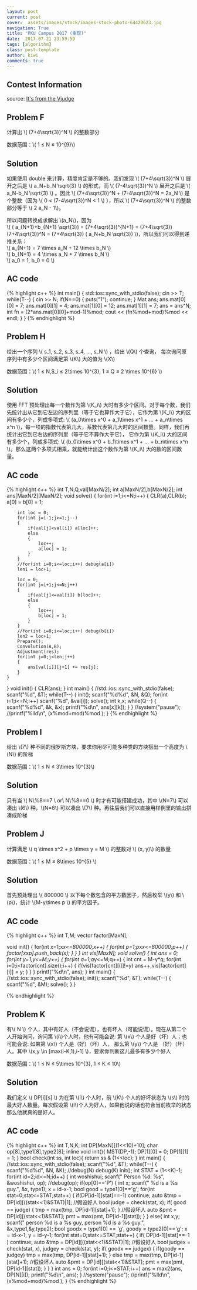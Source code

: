 ```yaml
---
layout: post
current: post
cover:  assets/images/stock/images-stock-photo-64420623.jpg
navigation: True
title: "PKU Campus 2017 (重现)"
date:  2017-07-21 23:59:59
tags: [algorithm]
class: post-template
author: kiwi
comments: true
---
```


## Contest Information

source: [It's from the Vjudge](https://vjudge.net/contest/165238#rank)

## Problem F

计算出 \\( (7+4\\sqrt{3})^N \\) 的整数部分<br>

数据范围：\\( 1 ≤ N ≤ 10^{9}\\) <br>


## Solution 

如果使用 double 来计算，精度肯定是不够的。我们发现 \\( (7+4\\sqrt{3})^N \\) 展开之后是 \\( a\_N+b\_N \\sqrt{3} \\) 的形式，而 \\( (7-4\\sqrt{3})^N \\) 展开之后是 \\( a\_N-b\_N \\sqrt{3} \\) 。因此 \\( (7+4\\sqrt{3})^N + (7-4\\sqrt{3})^N = 2a\_N \\) 是个整数（因为 \\( 0 < (7-4\\sqrt{3})^N < 1 \\) ），所以 \\( (7+4\\sqrt{3})^N \\) 的整数部分等于 \\( 2 a\_N - 1\\)。 <br>

所以问题转换成求解出 \\(a\_N\\)，因为<br> \\( ( a\_{N+1}+b\_{N+1}  \\sqrt{3}) = (7+4\\sqrt{3})^{N+1} = (7+4\\sqrt{3}) (7+4\\sqrt{3})^N = (7+4\\sqrt{3})  ( a\_N+b\_N  \\sqrt{3}) \\)，所以我们可以得到递推关系：<br> 
    \\( a\_{N+1} = 7 \\times a\_N + 12 \\times b\_N \\) <br>
    \\( b\_{N+1} = 4 \\times a\_N + 7  \\times b\_N \\) <br>
    \\( a\_0 = 1, b\_0 = 0 \\) <br>

## AC code
{% highlight c++ %}
int main()
{
    std::ios::sync_with_stdio(false);
    cin >> T;
    while(T--)
    {
        cin >> N;
        if(N==0)
        {
            puts("1");
            continue;
        }
        Mat ans;
        ans.mat[0][0] = 7;
        ans.mat[0][1] = 4;
        ans.mat[1][0] = 12;
        ans.mat[1][1] = 7;
        ans = ans^N;
        int fn = (2*ans.mat[0][0]+mod-1)%mod;
        cout << (fn%mod+mod)%mod << endl;
    }
}
{% endhighlight %}

## Problem H

给出一个序列 \\( s\_1, s\_2, s\_3, s\_4, ..., s\_N \\) ，给出 \\(Q\\) 个查询， 每次询问原序列中有多少个区间满足第 \\(K\\) 大的值为 \\(X\\) <br>

数据范围：\\( 1 ≤ N,S\_i ≤ 2\\times 10^{3}, 1 ≤ Q ≤ 2 \\times 10^{6} \\) <br>

## Solution 

使用 FFT 预处理出每一个数作为第 \\(K\_i\\) 大时有多少个区间。对于每个数，我们先统计出从它到它左边的序列里（等于它也算作大于它），它作为第 \\(K\_i\\) 大的区间有多少个，列成多项式: \\( (a\_0\\times x^0 + a\_1\\times x^1 + ... + a\_n\\times x^n \\)，每一项的指数代表第几大，系数代表第几大时的区间数量。同样，我们再统计出它到它右边的序列里（等于它不算作大于它）， 它作为第 \\(K\_i\\) 大的区间有多少个，列成多项式: \\( (b\_0\\times x^0 + b\_1\\times x^1 + ... + b\_n\\times x^n \\)。那么这两个多项式相乘，就能统计出这个数作为第 \\(K\_i\\) 大的数的区间数量。 <br>

## AC code
{% highlight c++ %}
int T,N,Q,val[MaxN/2];
int a[MaxN/2],b[MaxN/2];
int ans[MaxN/2][MaxN/2];
void solve()
{
    for(int i=1;i<=N;i++)
    {
        CLR(a),CLR(b);
        a[0] = b[0] = 1;

        int loc = 0;
        for(int j=i-1;j>=1;j--)
        {   
            if(val[j]<val[i]) a[loc]++;
            else 
            {
                loc++;
                a[loc] = 1;
            }
        }
        //for(int i=0;i<=loc;i++) debug(a[i])
        len1 = loc+1;

        loc = 0;
        for(int j=i+1;j<=N;j++)
        {   
            if(val[j]<=val[i]) b[loc]++;
            else 
            {
                loc++;
                b[loc] = 1;
            }
        }
        //for(int i=0;i<=loc;i++) debug(b[i])
        len2 = loc+1;
        Prepare();
        Convolution(A,B);
        Adjustment(res);
        for(int j=0;j<len;j++)
        {
            ans[val[i]][j+1] += res[j];
        }
    }
}
void init()
{
    CLR(ans);
}
int main()
{
    //std::ios::sync_with_stdio(false);
    scanf("%d", &T);
    while(T--)
    {
        init();
        scanf("%d%d", &N, &Q);
        for(int i=1;i<=N;i++) scanf("%d", &val[i]);
        solve();
        int k,x;
        while(Q--)
        {
            scanf("%d%d", &k, &x);
            printf("%d\n", ans[x][k]);
        }
    }
    //system("pause");
    //printf("%lld\n", (x%mod+mod)%mod );
}
{% endhighlight %}

## Problem I

给出 \\(7\\) 种不同的俄罗斯方块，要求你用尽可能多种类的方块搭出一个高度为 \\(N\\) 的阶梯<br>

数据范围：\\( 1 ≤ N ≤ 3\\times 10^{3}\\) <br>


## Solution 

只有当 \\( N\\%8==7 \\ or\\ N\\%8==0 \\) 时才有可能搭建成功，其中 \\(N=7\\) 可以凑出 \\(6\\) 种，\\(N=8\\) 可以凑出 \\(7\\) 种。再往后我们可以直接用样例里的输出拼凑成阶梯 <br>


## Problem J

计算满足 \\( q \\times x^2 + p \\times y = M \\) 的整数对 \\( (x, y)\\) 的数量  <br>

数据范围：\\( 1 ≤ M ≤ 8\\times 10^{5} \\) <br>

## Solution 

首先预处理出 \\( 800000 \\) 以下每个数包含的平方数因子，然后枚举 \\(y\\) 和 \\(p\\)，统计 \\(M-y\\times p \\) 的平方因子。<br>

## AC code
{% highlight c++ %}
int T,M;
vector<int> factor[MaxN];

void init()
{
    for(int x=1;x*x<=800000;x++)
    {
        for(int p=1;p*x*x<=800000;p++)
        {
            factor[x*x*p].push_back(x);
        }
    }
}
int vis[MaxN];
void solve()
{
    int ans = 0;
    for(int y=1;y<=M;y++)
    {
        for(int q=1;q*y<=M;q++)
        {
            int cnt = M-y*q;
            for(int i=0;i<factor[cnt].size();i++)
            {
                if(vis[factor[cnt][i]]!=y) ans++,vis[factor[cnt][i]] = y;
            }
        }
    }
    printf("%d\n", ans);
}
int main()
{
    //std::ios::sync_with_stdio(false);
    init();
    scanf("%d", &T);
    while(T--)
    {
        scanf("%d", &M);
        solve();
    }
}

{% endhighlight %}


## Problem K

有\\( N \\) 个人，其中有好人（不会说谎），也有坏人（可能说谎）。现在从第二个人开始询问，询问第 \\(i\\)个人时，他有可能会说: 第 \\(x\\) 个人是好（坏）人；也可能会说: 如果第 \\(x\\) 个人是（好）（坏）人， 那么第 \\(y\\) 个人是 （好）（坏）人。其中 \\(x,y \in [max(i-K,1),i-1] \\)，要求你判断这儿最多有多少个好人 <br>

数据范围：\\( 1 ≤ N ≤ 5\\times 10^{3}, 1 ≤ K ≤ 10\\) <br>

## Solution 

我们定义 \\( DP[i][s] \\) 为在第 \\(i\\) 个人时，前 \\(K\\) 个人的好坏状态为 \\(s\\) 时的最大好人数量。每次假设第 \\(i\\)个人为好人，如果他说的话也符合当前枚举的状态那么他就真的是好人。 <br>

## AC code
{% highlight c++ %}
int T,N,K;
int DP[MaxN][(1<<10)+10];
char op[8],type1[8],type2[8];
inline void init(){
    MST(DP,-1);
    DP[1][0] = 0;
    DP[1][1] = 1;
}
bool check(int ss, int loc){
    return ss & (1<<loc);
}
int main()
{
    //std::ios::sync_with_stdio(false);
    scanf("%d", &T);
    while(T--)
    {
        scanf("%d%d", &N, &K);
        //debug(N) debug(K)
        init();
        int STAT = (1<<K)-1;
        for(int id=2;id<=N;id++)
        {
            int woshishui;
            scanf(" Person %d: %s", &woshishui, op);
            //debug(op);
            if(op[0]=='P')
            {
                int x;
                scanf(" %d is a %s guy.", &x, type1);
                x = id-x-1;
                bool good = type1[0]=='g';
                for(int stat=0;stat<=STAT;stat++)
                {
                    if(DP[id-1][stat]==-1) continue;
                    auto &tmp = DP[id][((stat<<1)&STAT)|1];
                    //假设好人
                    bool judge = check(stat, x);
                    if( good == judge)
                    {
                        tmp = max(tmp, DP[id-1][stat]+1);
                    }
                    //假设坏人
                    auto &pmt = DP[id][(stat<<1)&STAT];
                    pmt = max(pmt, DP[id-1][stat]);
                }
            }
            else{
                int x,y;
                scanf(" person %d is a %s guy, person %d is a %s guy.", &x,type1,&y,type2);
                bool goodx = type1[0] == 'g', goody = type2[0]=='g';
                x = id-x-1, y = id-y-1;
                for(int stat=0;stat<=STAT;stat++)
                {
                    if( DP[id-1][stat]==-1 ) continue;
                    auto &tmp = DP[id][((stat<<1)&STAT)|1];
                    //假设好人
                    bool judgex = check(stat, x),
                         judgey = check(stat, y);
                    if( goodx == judgex)
                    {
                        if(goody == judgey) tmp = max(tmp, DP[id-1][stat]+1);
                    }
                    else tmp = max(tmp, DP[id-1][stat]+1);
                    //假设坏人
                    auto &pmt = DP[id][(stat<<1)&STAT];
                    pmt = max(pmt, DP[id-1][stat]);
                }
            }
        }
        int ans = 0;
        for(int i=0;i<=STAT;i++) ans = max2(ans, DP[N][i]);
        printf("%d\n", ans);
    }
    //system("pause");
    //printf("%lld\n", (x%mod+mod)%mod );
}
{% endhighlight %}